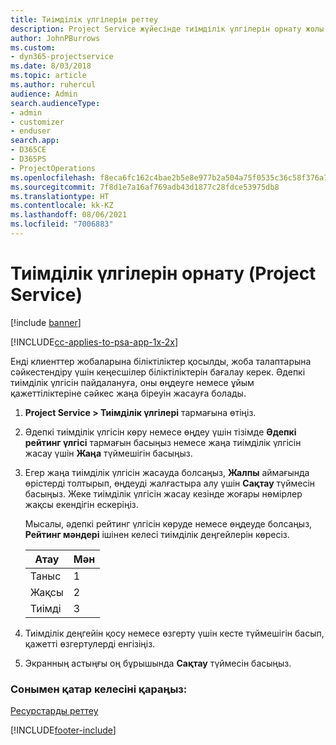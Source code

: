 ```yaml
---
title: Тиімділік үлгілерін реттеу
description: Project Service жүйесінде тиімділік үлгілерін орнату жолы
author: JohnPBurrows
ms.custom:
- dyn365-projectservice
ms.date: 8/03/2018
ms.topic: article
ms.author: ruhercul
audience: Admin
search.audienceType:
- admin
- customizer
- enduser
search.app:
- D365CE
- D365PS
- ProjectOperations
ms.openlocfilehash: f8eca6fc162c4bae2b5e8e977b2a504a75f0535c36c58f376a7948e619f15fa2
ms.sourcegitcommit: 7f8d1e7a16af769adb43d1877c28fdce53975db8
ms.translationtype: HT
ms.contentlocale: kk-KZ
ms.lasthandoff: 08/06/2021
ms.locfileid: "7006883"
---
```

# <a name="set-up-proficiency-models-project-service"></a>Тиімділік үлгілерін орнату (Project Service)

[!include [banner](../includes/psa-now-project-operations.md)]

[!INCLUDE[cc-applies-to-psa-app-1x-2x](../includes/cc-applies-to-psa-app-1x-2x.md)]

Енді клиенттер жобаларына біліктіліктер қосылды, жоба талаптарына сәйкестендіру үшін кеңесшілер біліктіліктерін бағалау керек. Әдепкі тиімділік үлгісін пайдалануға, оны өңдеуге немесе ұйым қажеттіліктеріне сәйкес жаңа біреуін жасауға болады.  
  
1.  **Project Service > Тиімділік үлгілері** тармағына өтіңіз.  
  
2.  Әдепкі тиімділік үлгісін көру немесе өңдеу үшін тізімде **Әдепкі рейтинг үлгісі** тармағын басыңыз немесе жаңа тиімділік үлгісін жасау үшін **Жаңа** түймешігін басыңыз.  
  
3.  Егер жаңа тиімділік үлгісін жасауда болсаңыз, **Жалпы** аймағында өрістерді толтырып, өңдеуді жалғастыра алу үшін **Сақтау** түймесін басыңыз. Жеке тиімділік үлгісін жасау кезінде жоғары нөмірлер жақсы екендігін ескеріңіз.  
  
     Мысалы, әдепкі рейтинг үлгісін көруде немесе өңдеуде болсаңыз, **Рейтинг мәндері** ішінен келесі тиімділік деңгейлерін көресіз.  
  
    |Атау|Мән|  
    |----------|-----------|  
    |Таныс|1|  
    |Жақсы|2|  
    |Тиімді|3|  
  
4.  Тиімділік деңгейін қосу немесе өзгерту үшін кесте түймешігін басып, қажетті өзгертулерді енгізіңіз.  
  
5.  Экранның астыңғы оң бұрышында **Сақтау** түймесін басыңыз.  
  
### <a name="see-also"></a>Сонымен қатар келесіні қараңыз:  
 [Ресурстарды реттеу](../psa/set-up-resources.md)


[!INCLUDE[footer-include](../includes/footer-banner.md)]